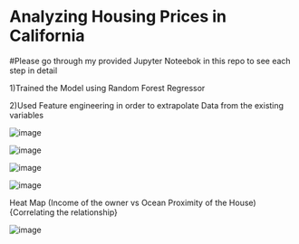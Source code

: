 # Analyzing Housing Prices in California   

#Please go through my provided Jupyter Noteebok in this repo to see each step in detail

1)Trained the Model using Random Forest Regressor

2)Used Feature engineering in order to extrapolate Data from the existing variables

![image](https://user-images.githubusercontent.com/113868226/190938916-51bbf86a-ba02-48e4-bc67-90aed02f962b.png)

![image](https://user-images.githubusercontent.com/113868226/190938950-2f4fa77a-512c-4712-bbdc-01cb1c35f7ba.png)


![image](https://user-images.githubusercontent.com/113868226/190938999-19618262-9ec4-48f9-bc53-a12e9cd30544.png)


![image](https://user-images.githubusercontent.com/113868226/190939022-9034be19-0699-4e4a-ba4c-a475858f8a99.png)


Heat Map (Income of the owner vs Ocean Proximity of the House) {Correlating the relationship}

![image](https://user-images.githubusercontent.com/113868226/190939057-da85ddf8-3dae-4433-9406-3c114dce157d.png)


